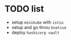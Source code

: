 # TODO list

- setup `minikube` with `istio`
- setup and go throu `knative`
- deploy `hashicorp vault`